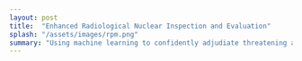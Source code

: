 ```yaml
---
layout: post
title:  "Enhanced Radiological Nuclear Inspection and Evaluation"
splash: "/assets/images/rpm.png"
summary: "Using machine learning to confidently adjudiate threatening and bening radiation signatures."
---
```



